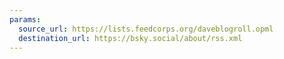 ```yaml
---
params:
  source_url: https://lists.feedcorps.org/daveblogroll.opml
  destination_url: https://bsky.social/about/rss.xml
---
```

